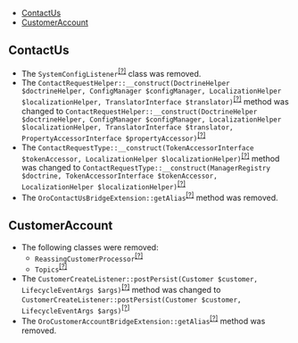 - [ContactUs](#contactus)
- [CustomerAccount](#customeraccount)

ContactUs
---------
* The `SystemConfigListener`<sup>[[?]](https://github.com/oroinc/orocommerce-orocrm/tree/5.0.0/src/Oro/Bridge/ContactUs/EventListener/SystemConfigListener.php#L15 "Oro\Bridge\ContactUs\EventListener\SystemConfigListener")</sup> class was removed.
* The `ContactRequestHelper::__construct(DoctrineHelper $doctrineHelper, ConfigManager $configManager, LocalizationHelper $localizationHelper, TranslatorInterface $translator)`<sup>[[?]](https://github.com/oroinc/orocommerce-orocrm/tree/5.0.0/src/Oro/Bridge/ContactUs/Helper/ContactRequestHelper.php#L41 "Oro\Bridge\ContactUs\Helper\ContactRequestHelper")</sup> method was changed to `ContactRequestHelper::__construct(DoctrineHelper $doctrineHelper, ConfigManager $configManager, LocalizationHelper $localizationHelper, TranslatorInterface $translator, PropertyAccessorInterface $propertyAccessor)`<sup>[[?]](https://github.com/oroinc/orocommerce-orocrm/tree/5.1.0-rc.2/src/Oro/Bridge/ContactUs/Helper/ContactRequestHelper.php#L29 "Oro\Bridge\ContactUs\Helper\ContactRequestHelper")</sup>
* The `ContactRequestType::__construct(TokenAccessorInterface $tokenAccessor, LocalizationHelper $localizationHelper)`<sup>[[?]](https://github.com/oroinc/orocommerce-orocrm/tree/5.0.0/src/Oro/Bridge/ContactUs/Form/Type/ContactRequestType.php#L34 "Oro\Bridge\ContactUs\Form\Type\ContactRequestType")</sup> method was changed to `ContactRequestType::__construct(ManagerRegistry $doctrine, TokenAccessorInterface $tokenAccessor, LocalizationHelper $localizationHelper)`<sup>[[?]](https://github.com/oroinc/orocommerce-orocrm/tree/5.1.0-rc.2/src/Oro/Bridge/ContactUs/Form/Type/ContactRequestType.php#L35 "Oro\Bridge\ContactUs\Form\Type\ContactRequestType")</sup>
* The `OroContactUsBridgeExtension::getAlias`<sup>[[?]](https://github.com/oroinc/orocommerce-orocrm/tree/5.0.0/src/Oro/Bridge/ContactUs/DependencyInjection/OroContactUsBridgeExtension.php#L35 "Oro\Bridge\ContactUs\DependencyInjection\OroContactUsBridgeExtension::getAlias")</sup> method was removed.

CustomerAccount
---------------
* The following classes were removed:
   - `ReassingCustomerProcessor`<sup>[[?]](https://github.com/oroinc/orocommerce-orocrm/tree/5.0.0/src/Oro/Bridge/CustomerAccount/Async/ReassingCustomerProcessor.php#L14 "Oro\Bridge\CustomerAccount\Async\ReassingCustomerProcessor")</sup>
   - `Topics`<sup>[[?]](https://github.com/oroinc/orocommerce-orocrm/tree/5.0.0/src/Oro/Bridge/CustomerAccount/Async/Topics.php#L5 "Oro\Bridge\CustomerAccount\Async\Topics")</sup>
* The `CustomerCreateListener::postPersist(Customer $customer, LifecycleEventArgs $args)`<sup>[[?]](https://github.com/oroinc/orocommerce-orocrm/tree/5.0.0/src/Oro/Bridge/CustomerAccount/EventListener/CustomerCreateListener.php#L12 "Oro\Bridge\CustomerAccount\EventListener\CustomerCreateListener")</sup> method was changed to `CustomerCreateListener::postPersist(Customer $customer, LifecycleEventArgs $args)`<sup>[[?]](https://github.com/oroinc/orocommerce-orocrm/tree/5.1.0-rc.2/src/Oro/Bridge/CustomerAccount/EventListener/CustomerCreateListener.php#L15 "Oro\Bridge\CustomerAccount\EventListener\CustomerCreateListener")</sup>
* The `OroCustomerAccountBridgeExtension::getAlias`<sup>[[?]](https://github.com/oroinc/orocommerce-orocrm/tree/5.0.0/src/Oro/Bridge/CustomerAccount/DependencyInjection/OroCustomerAccountBridgeExtension.php#L36 "Oro\Bridge\CustomerAccount\DependencyInjection\OroCustomerAccountBridgeExtension::getAlias")</sup> method was removed.

